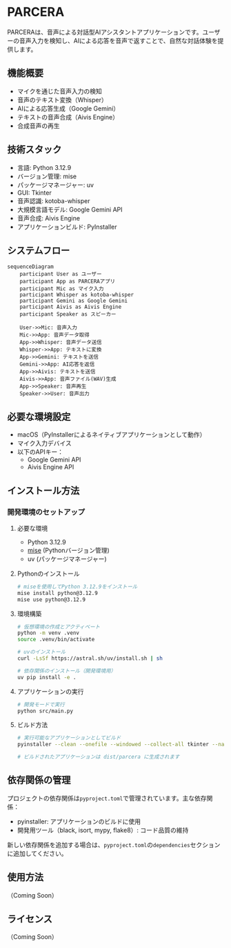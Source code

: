 # PARCERA

PARCERAは、音声による対話型AIアシスタントアプリケーションです。ユーザーの音声入力を検知し、AIによる応答を音声で返すことで、自然な対話体験を提供します。

## 機能概要

- マイクを通じた音声入力の検知
- 音声のテキスト変換（Whisper）
- AIによる応答生成（Google Gemini）
- テキストの音声合成（Aivis Engine）
- 合成音声の再生

## 技術スタック

- 言語: Python 3.12.9
- バージョン管理: mise
- パッケージマネージャー: uv
- GUI: Tkinter
- 音声認識: kotoba-whisper
- 大規模言語モデル: Google Gemini API
- 音声合成: Aivis Engine
- アプリケーションビルド: PyInstaller

## システムフロー

```mermaid
sequenceDiagram
    participant User as ユーザー
    participant App as PARCERAアプリ
    participant Mic as マイク入力
    participant Whisper as kotoba-whisper
    participant Gemini as Google Gemini
    participant Aivis as Aivis Engine
    participant Speaker as スピーカー

    User->>Mic: 音声入力
    Mic->>App: 音声データ取得
    App->>Whisper: 音声データ送信
    Whisper->>App: テキストに変換
    App->>Gemini: テキストを送信
    Gemini->>App: AI応答を返信
    App->>Aivis: テキストを送信
    Aivis->>App: 音声ファイル(WAV)生成
    App->>Speaker: 音声再生
    Speaker->>User: 音声出力
```

## 必要な環境設定

- macOS（PyInstallerによるネイティブアプリケーションとして動作）
- マイク入力デバイス
- 以下のAPIキー：
  - Google Gemini API
  - Aivis Engine API

## インストール方法

### 開発環境のセットアップ

1. 必要な環境
   - Python 3.12.9
   - [mise](https://mise.jdx.dev/) (Pythonバージョン管理)
   - uv (パッケージマネージャー)

2. Pythonのインストール
   ```bash
   # miseを使用してPython 3.12.9をインストール
   mise install python@3.12.9
   mise use python@3.12.9
   ```

3. 環境構築
   ```bash
   # 仮想環境の作成とアクティベート
   python -m venv .venv
   source .venv/bin/activate

   # uvのインストール
   curl -LsSf https://astral.sh/uv/install.sh | sh

   # 依存関係のインストール（開発環境用）
   uv pip install -e .
   ```

4. アプリケーションの実行
   ```bash
   # 開発モードで実行
   python src/main.py
   ```

5. ビルド方法
   ```bash
   # 実行可能なアプリケーションとしてビルド
   pyinstaller --clean --onefile --windowed --collect-all tkinter --name parcera src/main.py

   # ビルドされたアプリケーションは dist/parcera に生成されます
   ```

## 依存関係の管理

プロジェクトの依存関係は`pyproject.toml`で管理されています。主な依存関係：

- pyinstaller: アプリケーションのビルドに使用
- 開発用ツール（black, isort, mypy, flake8）: コード品質の維持

新しい依存関係を追加する場合は、`pyproject.toml`の`dependencies`セクションに追加してください。

## 使用方法

（Coming Soon）

## ライセンス

（Coming Soon）
